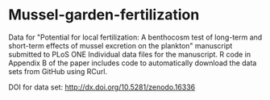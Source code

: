 # Mussel-garden-fertilization
Data for "Potential for local fertilization: A benthocosm test of long-term and short-term effects of mussel excretion on the plankton" manuscript submitted to PLoS ONE
Individual data files for the manuscript. R code in Appendix B of the paper includes code to automatically download the data sets from GitHub using RCurl. 

DOI for data set:
http://dx.doi.org/10.5281/zenodo.16336


